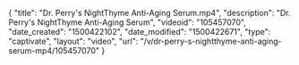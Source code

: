{
    "title": "Dr. Perry's NightThyme Anti-Aging Serum.mp4",
    "description": "Dr. Perry's NightThyme Anti-Aging Serum",
    "videoid": "105457070",
    "date_created": "1500422102",
    "date_modified": "1500422671",
    "type": "captivate",
    "layout": "video",
    "url": "\/v\/dr-perry-s-nightthyme-anti-aging-serum-mp4\/105457070"
}